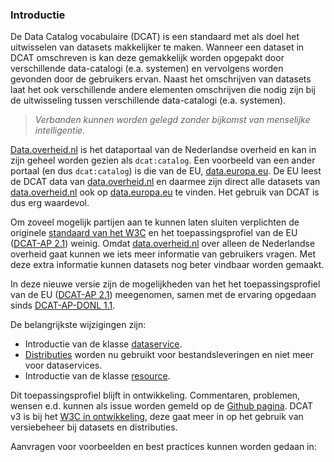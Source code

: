 ### Introductie

<p>De Data Catalog vocabulaire (DCAT) is een standaard met als doel het uitwisselen van datasets makkelijker te maken. Wanneer een dataset in DCAT omschreven is kan deze gemakkelijk worden opgepakt door verschillende data-catalogi (e.a. systemen) en vervolgens worden gevonden door de gebruikers ervan. Naast het omschrijven van datasets laat het ook verschillende andere elementen omschrijven die nodig zijn bij de uitwisseling tussen verschillende data-catalogi (e.a. systemen).

<blockquote><i>Verbanden kunnen worden gelegd zonder bijkomst van menselijke intelligentie.</i></blockquote>

<a href="https://data.overheid.nl/">Data.overheid.nl</a> is het dataportaal van de Nederlandse overheid en kan in zijn geheel worden gezien als <code>dcat:catalog</code>. Een voorbeeld van een ander portaal (en dus <code>dcat:catalog</code>) is die van de EU, <a href="https://data.europa.eu/en">data.europa.eu</a>. De EU leest de DCAT data van <a href="https://data.overheid.nl/">data.overheid.nl</a> en daarmee zijn direct alle datasets van <a href="https://data.overheid.nl/">data.overheid.nl</a> ook op <a href="https://data.europa.eu/en">data.europa.eu</a> te vinden. Het gebruik van DCAT is dus erg waardevol.

Om zoveel mogelijk partijen aan te kunnen laten sluiten verplichten de originele <a href="https://www.w3.org/TR/vocab-dcat-2/">standaard van het W3C</a> en het toepassingsprofiel van de EU (<a href="https://joinup.ec.europa.eu/collection/semantic-interoperability-community-semic/solution/dcat-application-profile-data-portals-europe/release/210">DCAT-AP 2.1</a>) weinig. Omdat  <a href="data.overheid.nl">data.overheid.nl</a> over alleen de Nederlandse overheid gaat kunnen we iets meer informatie van gebruikers vragen. Met deze extra informatie kunnen datasets nog beter vindbaar worden gemaakt. 

In deze nieuwe versie zijn de mogelijkheden van het het toepassingsprofiel van de EU (<a href="https://joinup.ec.europa.eu/collection/semantic-interoperability-community-semic/solution/dcat-application-profile-data-portals-europe/release/210">DCAT-AP 2.1</a>) meegenomen, samen met de ervaring opgedaan sinds <a href="https://dcat-ap-donl.readthedocs.io/en/latest/">DCAT-AP-DONL 1.1</a>. 

De belangrijkste wijzigingen zijn:</p>

<ul>
        <li>Introductie van de klasse <a href="#dcat-DataService">dataservice</a>.</li>
        <li><a href="#dcat-Distribution">Distributies</a> worden nu gebruikt voor bestandsleveringen en niet meer voor dataservices.</li>
        <li>Introductie van de klasse <a href="#dcat-Resource">resource</a>.</li>
</ul>

<p>Dit toepassingsprofiel blijft in ontwikkeling. Commentaren, problemen, wensen e.d. kunnen als issue worden gemeld op de <a href="https://github.com/dataoverheid/dcat-ap-donl">Github pagina</a>.
DCAT v3 is bij het  <a href="https://www.w3.org/TR/vocab-dcat-3/">W3C in ontwikkeling</a>, deze gaat meer in op het gebruik van versiebeheer bij datasets en distributies.</p>

<p>Aanvragen voor voorbeelden en best practices kunnen worden gedaan in:

<div class="issue" data-number="33"></div>
<div class="issue" data-number="34"></div>
